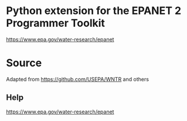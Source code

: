 # Python extension for the EPANET 2 Programmer Toolkit
https://www.epa.gov/water-research/epanet

# Source
Adapted from https://github.com/USEPA/WNTR and others

## Help
https://www.epa.gov/water-research/epanet
